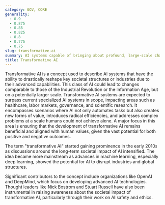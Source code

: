 ```yaml
---
category: GOV, CORE
generality:
  - 0.9
  - 0.875
  - 0.85
  - 0.825
  - 0.8
  - 0.775
  - 0.75
slug: transformative-ai
summary: AI systems capable of bringing about profound, large-scale changes in society, potentially altering the economy, governance, and even human life itself.
title: Transformative AI
---
```


Transformative AI is a concept used to describe AI systems that have the ability to drastically reshape key societal structures or industries due to their advanced capabilities. This class of AI could lead to changes comparable to those of the Industrial Revolution or the Information Age, but on a potentially larger scale. Transformative AI systems are expected to surpass current specialized AI systems in scope, impacting areas such as healthcare, labor markets, governance, and scientific research. It encompasses scenarios where AI not only automates tasks but also creates new forms of value, introduces radical efficiencies, and addresses complex problems at a scale humans could not achieve alone. A major focus in this area is ensuring that the development of transformative AI remains beneficial and aligned with human values, given the vast potential for both positive and negative outcomes.

The term "transformative AI" started gaining prominence in the early 2010s as discussions around the long-term societal impact of AI intensified. The idea became more mainstream as advances in machine learning, especially deep learning, showed the potential for AI to disrupt industries and global structures.

Significant contributors to the concept include organizations like OpenAI and DeepMind, which focus on developing advanced AI technologies. Thought leaders like Nick Bostrom and Stuart Russell have also been instrumental in raising awareness about the societal impact of transformative AI, particularly through their work on AI safety and ethics.
